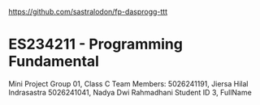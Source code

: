 https://github.com/sastralodon/fp-dasprogg-ttt
# ES234211 - Programming Fundamental
Mini Project Group 01, Class C
Team Members:
5026241191, Jiersa Hilal Indrasastra
5026241041, Nadya Dwi Rahmadhani
Student ID 3, FullName
